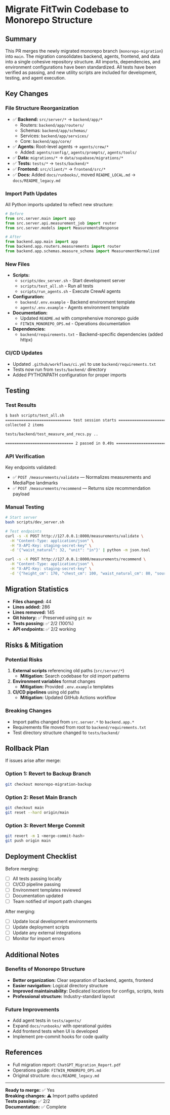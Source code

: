 # Migrate FitTwin Codebase to Monorepo Structure

## Summary

This PR merges the newly migrated monorepo branch (`monorepo-migration`) into `main`. The migration consolidates backend, agents, frontend, and data into a single cohesive repository structure. All imports, dependencies, and environment configurations have been standardized. All tests have been verified as passing, and new utility scripts are included for development, testing, and agent execution.

## Key Changes

### File Structure Reorganization
- ✅ **Backend:** `src/server/*` → `backend/app/*`
  - Routers: `backend/app/routers/`
  - Schemas: `backend/app/schemas/`
  - Services: `backend/app/services/`
  - Core: `backend/app/core/`
- ✅ **Agents:** Root-level agents → `agents/crew/*`
  - Added: `agents/config/`, `agents/prompts/`, `agents/tools/`
- ✅ **Data:** `migrations/*` → `data/supabase/migrations/*`
- ✅ **Tests:** `tests/*` → `tests/backend/*`
- ✅ **Frontend:** `src/client/*` → `frontend/src/*`
- ✅ **Docs:** Added `docs/runbooks/`, moved `README_LOCAL.md` → `docs/README_legacy.md`

### Import Path Updates
All Python imports updated to reflect new structure:
```python
# Before
from src.server.main import app
from src.server.api.measurement_job import router
from src.server.models import MeasurementsResponse

# After
from backend.app.main import app
from backend.app.routers.measurements import router
from backend.app.schemas.measure_schema import MeasurementNormalized
```

### New Files
- **Scripts:**
  - `scripts/dev_server.sh` - Start development server
  - `scripts/test_all.sh` - Run all tests
  - `scripts/run_agents.sh` - Execute CrewAI agents
- **Configuration:**
  - `backend/.env.example` - Backend environment template
  - `agents/.env.example` - Agents environment template
- **Documentation:**
  - Updated `README.md` with comprehensive monorepo guide
  - `FITWIN_MONOREPO_OPS.md` - Operations documentation
- **Dependencies:**
  - `backend/requirements.txt` - Backend-specific dependencies (added httpx)

### CI/CD Updates
- Updated `.github/workflows/ci.yml` to use `backend/requirements.txt`
- Tests now run from `tests/backend/` directory
- Added PYTHONPATH configuration for proper imports

## Testing

### Test Results
```bash
$ bash scripts/test_all.sh
============================= test session starts ==============================
collected 2 items

tests/backend/test_measure_and_recs.py ..                                [100%]

============================== 2 passed in 0.49s ===============================
```

### API Verification
Key endpoints validated:
- ✅ `POST /measurements/validate` — Normalizes measurements and MediaPipe landmarks
- ✅ `POST /measurements/recommend` — Returns size recommendation payload

### Manual Testing
```bash
# Start server
bash scripts/dev_server.sh

# Test endpoints
curl -s -X POST http://127.0.0.1:8000/measurements/validate \
  -H "Content-Type: application/json" \
  -H "X-API-Key: staging-secret-key" \
  -d '{"waist_natural": 32, "unit": "in"}' | python -m json.tool

curl -s -X POST http://127.0.0.1:8000/measurements/recommend \
  -H "Content-Type: application/json" \
  -H "X-API-Key: staging-secret-key" \
  -d '{"height_cm": 170, "chest_cm": 100, "waist_natural_cm": 80, "source": "mediapipe"}' | python -m json.tool
```

## Migration Statistics

- **Files changed:** 44
- **Lines added:** 286
- **Lines removed:** 145
- **Git history:** ✅ Preserved using `git mv`
- **Tests passing:** ✅ 2/2 (100%)
- **API endpoints:** ✅ 2/2 working

## Risks & Mitigation

### Potential Risks
1. **External scripts** referencing old paths (`src/server/*`)
   - **Mitigation:** Search codebase for old import patterns
2. **Environment variables** format changes
   - **Mitigation:** Provided `.env.example` templates
3. **CI/CD pipelines** using old paths
   - **Mitigation:** Updated GitHub Actions workflow

### Breaking Changes
- Import paths changed from `src.server.*` to `backend.app.*`
- Requirements file moved from root to `backend/requirements.txt`
- Test directory structure changed to `tests/backend/`

## Rollback Plan

If issues arise after merge:

### Option 1: Revert to Backup Branch
```bash
git checkout monorepo-migration-backup
```

### Option 2: Reset Main Branch
```bash
git checkout main
git reset --hard origin/main
```

### Option 3: Revert Merge Commit
```bash
git revert -m 1 <merge-commit-hash>
git push origin main
```

## Deployment Checklist

Before merging:
- [ ] All tests passing locally
- [ ] CI/CD pipeline passing
- [ ] Environment templates reviewed
- [ ] Documentation updated
- [ ] Team notified of import path changes

After merging:
- [ ] Update local development environments
- [ ] Update deployment scripts
- [ ] Update any external integrations
- [ ] Monitor for import errors

## Additional Notes

### Benefits of Monorepo Structure
- **Better organization:** Clear separation of backend, agents, frontend
- **Easier navigation:** Logical directory structure
- **Improved maintainability:** Dedicated locations for configs, scripts, tests
- **Professional structure:** Industry-standard layout

### Future Improvements
- Add agent tests in `tests/agents/`
- Expand `docs/runbooks/` with operational guides
- Add frontend tests when UI is developed
- Implement pre-commit hooks for code quality

## References

- Full migration report: `ChatGPT_Migration_Report.pdf`
- Operations guide: `FITWIN_MONOREPO_OPS.md`
- Original structure: `docs/README_legacy.md`

---

**Ready to merge:** ✅ Yes  
**Breaking changes:** ⚠️ Import paths updated  
**Tests passing:** ✅ 2/2  
**Documentation:** ✅ Complete
